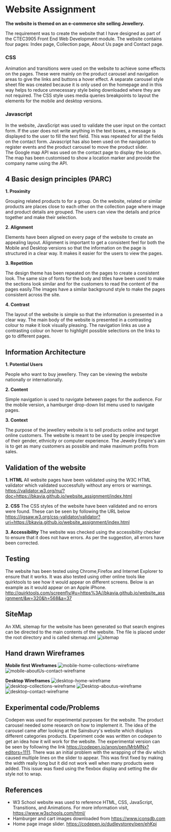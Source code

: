 # Website Assignment 


**The website is themed on an e-commerce site selling Jewellery.**

The requirement was to create the website that I have designed as part of the CTEC3905 Front End Web Development module. The website contains four pages: Index page, Collection page, About Us page and Contact page.  

### CSS
Animation and transitions were used on the website to achieve some effects on the pages. These were mainly on the product carousel and navigation areas to give the links and buttons a hover effect. A separate carousel style sheet file was created because it is only used on the homepage and in this way helps to reduce unnecessary style being downloaded where they are not required.
The CSS style uses media queries breakpoints to layout the elements for the mobile and desktop versions. 

### Javascript
In the website, JavaScript was used to validate the user input on the contact form. If the user does not write anything in the text boxes, a message is displayed to the user to fill the text field. This was repeated for all the fields on the contact form. Javascript has also been used on the navigation to register events and the product carousel to move the product slider.  
The Google map API was used on the contact page to display the location. The map has been customised to show a location marker and provide the company name using the API.

## 4 Basic design principles (PARC)
**1. Proximity** 

Grouping related products to for a group. On the website, related or similar products are places close to each other on the collection page where image and product details are grouped. The users can view the details and price together and make their selection.

**2. Alignment**

 Elements have been aligned on every page of the website to create an appealing layout. Alignment is important to get a consistent feel for both the Mobile and Desktop versions so that the information on the page is structured in a clear way. It makes it easier for the users to view the pages.

**3. Repetition**

 The design theme has been repeated on the pages to create a consistent look. The same size of fonts for the body and titles have been used to make the sections look similar and for the customers to read the content of the pages easily.The images have a similar background style to make the pages consistent across the site.

**4. Contrast**

 The layout of the website is simple so that the information is presented in a clear way. The main body of the website is presented in a contrasting colour to make it look visually pleasing. The navigation links as use a contrasting colour on hover to highlight possible selections on the links to go to different pages. 

## Information Architecture
**1. Potential Users**

 People who want to buy jewellery. They can be viewing the website nationally or internationally. 

**2. Content**

 Simple navigation is used to navigate between pages for the audience. For the mobile version, a hamburger drop-down list menu used to navigate pages.

**3. Context**

 The purpose of the jewellery website is to sell products online and target online customers. The website is meant to be used by people irrespective of their gender, ethnicity or computer experience. The Jewelry Empire's aim is to get as many customers as possible and make maximum profits from sales. 

## Validation of the website
**1. HTML**
All website pages have been validated using the W3C HTML validator which validated successfully without any errors or warnings.
https://validator.w3.org/nu/?doc=https://bkavia.github.io/website_assignment/index.html

**2. CSS**
The CSS styles of the website have been validated and no errors were found. These can be seen by following the URL below
https://jigsaw.w3.org/css-validator/validator?uri=https://bkavia.github.io/website_assignment/index.html


**3. Accessibility** 
The website was checked using the accessibility checker to ensure that it does not have errors. As per the suggestion, all errors have been corrected.

## Testing
The website has been tested using Chrome,Firefox and Internet Explorer to ensure that it works. It was also tested using other online tools like quirktools to see how it would appear on different screens.  Below is an example as it would appear on an Apple iPhone.
http://quirktools.com/screenfly/#u=https%3A//bkavia.github.io/website_assignment/&w=320&h=568&a=37

## SiteMap
An XML sitemap for the website has been generated so that search engines can be directed to the main contents of the website. The file is placed under the root directory and is called sitemap.xml
![sitemap](images/sitemap.jpg "sitemap")

## Hand drawn Wireframes
**Mobile first Wireframes**
![mobile-home-collections-wireframe](wireframes/mobile-home-collections.jpg "mobile-home-collections")
![mobile-aboutUs-contact-wireframe](wireframes/mobile-aboutUs-contact.jpg "mobile-aboutUs-contact")

**Desktop Wireframes**
![desktop-home-wireframe](wireframes/desktop-home.jpg "desktop-home")
![desktop-collections-wireframe](wireframes/desktop-collections.jpg "desktop-collections")
![Desktop-aboutus-wireframe](wireframes/desktop-aboutus.jpg "Desktop-aboutus")
![desktop-contact-wireframe](wireframes/desktop-contact.jpg "desktop-contact")


## Experimental code/Problems
Codepen was used for experimental purposes for the website. The product carousel needed some research on how to implement it. The idea of the carousel came after looking at the Sainsbury's website which displays different categories products. Experiment code was written on codepen to get an idea how it will work for the website. The experimental version can be seen by following the link https://codepen.io/anon/pen/MrbMNx?editors=1111. 
There was an initial problem with the wrapping of the div which caused multiple lines on the slider to appear. This was first fixed by making the width really long but it did not work well when many products were added. This issue was fixed using the flexbox display and setting the div style not to wrap.


## References

- W3 School website was used to reference HTML, CSS, JavaScript, Transitions, and Animations. For more information visit,    https://www.w3schools.com/html/
-  Hamburger and cart images downloaded from https://www.iconsdb.com
- Home page image slider. https://codepen.io/dudleystorey/pen/ehKpi
